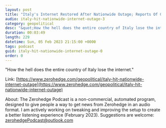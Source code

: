```yaml
---
layout: post
title: "Italy's Internet Restored After Nationwide Outage; Reports Of Global Ransomware Attack"
audio: italy-hit-nationwide-internet-outage-3
category: geopolitical
desc: "&quot;How the hell does the entire country of Italy lose the internet.&quot; "
duration: 00:03:49
length: 229
datetime: Sun, 05 Feb 2023 21:15:00 +0000
tags: podcast
guid: italy-hit-nationwide-internet-outage-0
order: 0
---
```

&quot;How the hell does the entire country of Italy lose the internet.&quot; 

Link: [https://www.zerohedge.com/geopolitical/italy-hit-nationwide-internet-outage](https://www.zerohedge.com/geopolitical/italy-hit-nationwide-internet-outage)

About: The Zerohedge Podcast is a non-commercial, automated program, designed to give people a way to get news from Zerohedge in an audio format.  I am actively working on tweaking and improving the setup to create a better listening experience (February 2023).  Suggestions are welcome: [zerohedgePodcast@outlook.com](mailto:zerohedgePodcast@outlook.com)